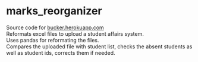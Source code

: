 # marks_reorganizer
Source code for <a href="https://bucker.herokuapp.com" target="_blank">bucker.herokuapp.com</a>   
Reformats excel files to upload a student affairs system.  
Uses pandas for reformating the files.  
Compares the uploaded file with student list, checks the absent students as well as student ids, corrects them if needed.  
